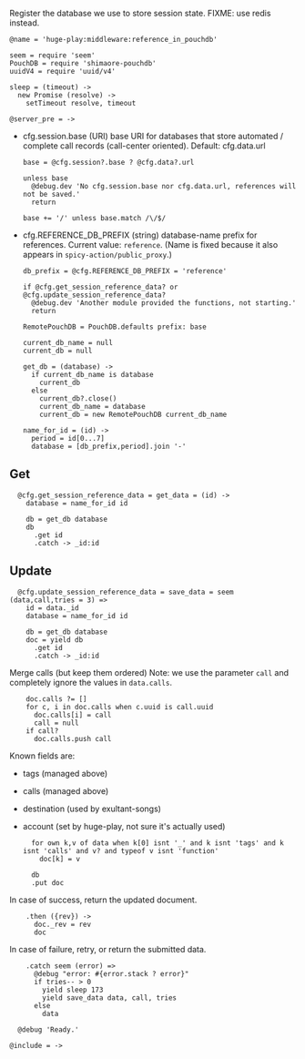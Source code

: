 Register the database we use to store session state.
FIXME: use redis instead.

    @name = 'huge-play:middleware:reference_in_pouchdb'

    seem = require 'seem'
    PouchDB = require 'shimaore-pouchdb'
    uuidV4 = require 'uuid/v4'

    sleep = (timeout) ->
      new Promise (resolve) ->
        setTimeout resolve, timeout

    @server_pre = ->

* cfg.session.base (URI) base URI for databases that store automated / complete call records (call-center oriented). Default: cfg.data.url

      base = @cfg.session?.base ? @cfg.data?.url

      unless base
        @debug.dev 'No cfg.session.base nor cfg.data.url, references will not be saved.'
        return

      base += '/' unless base.match /\/$/

* cfg.REFERENCE_DB_PREFIX (string) database-name prefix for references. Current value: `reference`.
(Name is fixed because it also appears in `spicy-action/public_proxy`.)

      db_prefix = @cfg.REFERENCE_DB_PREFIX = 'reference'

      if @cfg.get_session_reference_data? or @cfg.update_session_reference_data?
        @debug.dev 'Another module provided the functions, not starting.'
        return

      RemotePouchDB = PouchDB.defaults prefix: base

      current_db_name = null
      current_db = null

      get_db = (database) ->
        if current_db_name is database
          current_db
        else
          current_db?.close()
          current_db_name = database
          current_db = new RemotePouchDB current_db_name

      name_for_id = (id) ->
        period = id[0...7]
        database = [db_prefix,period].join '-'

Get
---

      @cfg.get_session_reference_data = get_data = (id) ->
        database = name_for_id id

        db = get_db database
        db
          .get id
          .catch -> _id:id

Update
------

      @cfg.update_session_reference_data = save_data = seem (data,call,tries = 3) =>
        id = data._id
        database = name_for_id id

        db = get_db database
        doc = yield db
          .get id
          .catch -> _id:id

Merge calls (but keep them ordered)
Note: we use the parameter `call` and completely ignore the values in `data.calls`.

        doc.calls ?= []
        for c, i in doc.calls when c.uuid is call.uuid
          doc.calls[i] = call
          call = null
        if call?
          doc.calls.push call

Known fields are:
- tags (managed above)
- calls (managed above)
- destination (used by exultant-songs)
- account (set by huge-play, not sure it's actually used)

        for own k,v of data when k[0] isnt '_' and k isnt 'tags' and k isnt 'calls' and v? and typeof v isnt 'function'
          doc[k] = v

        db
        .put doc

In case of success, return the updated document.

        .then ({rev}) ->
          doc._rev = rev
          doc

In case of failure, retry, or return the submitted data.

        .catch seem (error) =>
          @debug "error: #{error.stack ? error}"
          if tries-- > 0
            yield sleep 173
            yield save_data data, call, tries
          else
            data

      @debug 'Ready.'

    @include = ->
